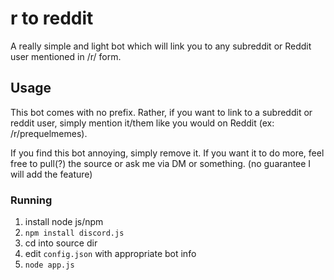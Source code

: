 # r to reddit
A really simple and light bot which will link you to any subreddit or Reddit user mentioned in /r/ form.

## Usage

This bot comes with no prefix. Rather, if you want to link to a subreddit or reddit user, simply mention it/them like you would on Reddit (ex: /r/prequelmemes).

If you find this bot annoying, simply remove it. If you want it to do more, feel free to pull(?) the source or ask me via DM or something. (no guarantee I will add the feature)

### Running

1. install node js/npm
2. `npm install discord.js`
3. cd into source dir
4. edit `config.json` with appropriate bot info
5. `node app.js`
